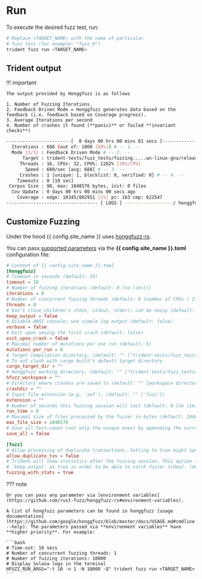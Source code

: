 # Run

To execute the desired fuzz test, run:

```bash
# Replace <TARGET_NAME> with the name of particular
# fuzz test (for example: "fuzz_0")
trident fuzz run <TARGET_NAME>
```

## Trident output

!!! important

    The output provided by Honggfuzz is as follows

    1. Number of Fuzzing Iterations.
    2. Feedback Driven Mode = Honggfuzz generates data based on the feedback (i.e. feedback based on Coverage progress).
    3. Average Iterations per second
    4. Number of crashes it found (**panics** or failed **invariant checks**)


```bash
------------------------[  0 days 00 hrs 00 mins 01 secs ]----------------------
  Iterations : 688 (out of: 1000 [68%]) # -- 1. --
  Mode [3/3] : Feedback Driven Mode # -- 2. --
      Target : trident-tests/fuzz_tests/fuzzing.....wn-linux-gnu/release/fuzz_0
     Threads : 16, CPUs: 32, CPU%: 1262% [39%/CPU]
       Speed : 680/sec [avg: 688] # -- 3. --
     Crashes : 1 [unique: 1, blocklist: 0, verified: 0] # -- 4. --
    Timeouts : 0 [10 sec]
 Corpus Size : 98, max: 1048576 bytes, init: 0 files
  Cov Update : 0 days 00 hrs 00 mins 00 secs ago
    Coverage : edge: 10345/882951 [1%] pc: 163 cmp: 622547
---------------------------------- [ LOGS ] ------------------/ honggfuzz 2.6 /-
```


## Customize Fuzzing
Under the hood {{ config.site_name }} uses [honggfuzz-rs](https://github.com/rust-fuzz/honggfuzz-rs).

You can pass [supported parameters](https://github.com/Ackee-Blockchain/trident/blob/develop/examples/fuzz-tests/hello_world/Trident.toml) via the **{{ config.site_name }}.toml** configuration file:

```toml
# Content of {{ config.site_name }}.toml
[honggfuzz]
# Timeout in seconds (default: 10)
timeout = 10
# Number of fuzzing iterations (default: 0 [no limit])
iterations = 0
# Number of concurrent fuzzing threads (default: 0 [number of CPUs / 2])
threads = 0
# Don't close children's stdin, stdout, stderr; can be noisy (default: false)
keep_output = false
# Disable ANSI console; use simple log output (default: false)
verbose = false
# Exit upon seeing the first crash (default: false)
exit_upon_crash = false
# Maximal number of mutations per one run (default: 6)
mutations_per_run = 6
# Target compilation directory, (default: "" ["trident-tests/fuzz_tests/fuzzing/hfuzz_target"]).
# To not clash with cargo build's default target directory.
cargo_target_dir = ""
# Honggfuzz working directory, (default: "" ["trident-tests/fuzz_tests/fuzzing/hfuzz_workspace"]).
hfuzz_workspace = ""
# Directory where crashes are saved to (default: "" [workspace directory])
crashdir = ""
# Input file extension (e.g. 'swf'), (default: "" ['fuzz'])
extension = ""
# Number of seconds this fuzzing session will last (default: 0 [no limit])
run_time = 0
# Maximal size of files processed by the fuzzer in bytes (default: 1048576 = 1MB)
max_file_size = 1048576
# Save all test-cases (not only the unique ones) by appending the current time-stamp to the filenames (default: false)
save_all = false

[fuzz]
# Allow processing of duplicate transactions. Setting to true might speed up fuzzing but can cause false positive crashes (default: false)
allow_duplicate_txs = false
# Trident will show statistics after the fuzzing session. This option forces use of honggfuzz parameter
# `keep_output` as true in order to be able to catch fuzzer stdout. (default: false)
fuzzing_with_stats = true
```

??? note

    Or you can pass any parameter via [environment variables](https://github.com/rust-fuzz/honggfuzz-rs#environment-variables).

    A list of hongfuzz parameters can be found in honggfuzz [usage documentation](https://github.com/google/honggfuzz/blob/master/docs/USAGE.md#cmdline---help). The parameters passed via **environment variables** have **higher priority**. For example:

    ```bash
    # Time-out: 10 secs
    # Number of concurrent fuzzing threads: 1
    # Number of fuzzing iterations: 10000
    # Display Solana logs in the terminal
    HFUZZ_RUN_ARGS="-t 10 -n 1 -N 10000 -Q" trident fuzz run <TARGET_NAME>
    ```

